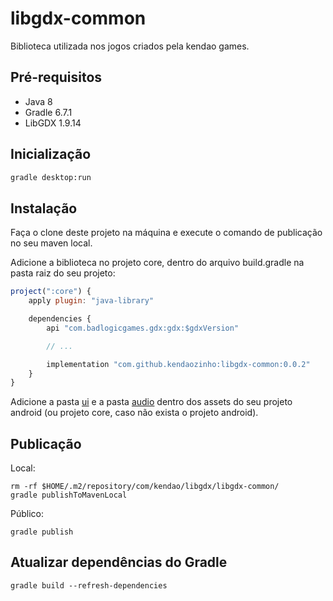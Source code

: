 
# libgdx-common
Biblioteca utilizada nos jogos criados pela kendao games.

## Pré-requisitos
- Java 8
- Gradle 6.7.1
- LibGDX 1.9.14

## Inicialização
```bash
gradle desktop:run
```

## Instalação
Faça o clone deste projeto na máquina e execute o comando de publicação no seu maven local.

Adicione a biblioteca no projeto core, dentro do arquivo build.gradle na pasta raiz do seu projeto:

```js
project(":core") {
    apply plugin: "java-library"

    dependencies {
        api "com.badlogicgames.gdx:gdx:$gdxVersion"

        // ...

        implementation "com.github.kendaozinho:libgdx-common:0.0.2"
    }
}
```

Adicione a pasta [ui](./core/assets/ui) e a pasta [audio](./core/assets/audio) dentro dos assets do seu projeto android (ou projeto core, caso não exista o projeto android).

## Publicação
Local:

```
rm -rf $HOME/.m2/repository/com/kendao/libgdx/libgdx-common/
gradle publishToMavenLocal
```

Público:
```
gradle publish
```

## Atualizar dependências do Gradle
```
gradle build --refresh-dependencies
```
